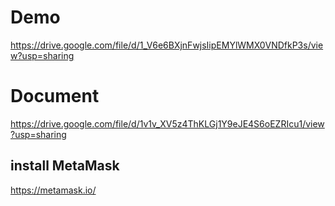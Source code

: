 # Demo
https://drive.google.com/file/d/1_V6e6BXjnFwjsIipEMYlWMX0VNDfkP3s/view?usp=sharing

# Document
https://drive.google.com/file/d/1v1v_XV5z4ThKLGj1Y9eJE4S6oEZRIcu1/view?usp=sharing

## install MetaMask
https://metamask.io/
